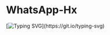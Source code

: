 # WhatsApp-Hx
[![Typing SVG](https://readme-typing-svg.demolab.com/?lines=𝚆𝚑𝚊𝚝𝚜𝙰𝚙𝚙+𝙷𝚊𝚌𝚔𝚒𝚗𝚐+𝚃𝚘𝚘𝚕+𝙱𝚢;𝙼𝚉𝙽+𝚂𝚃𝚄𝙳𝙸𝙾𝚂+𝙾𝙵𝙲;𝙶𝚒𝚟𝚎+𝚊+𝚘𝚗𝚎+𝚜𝚝𝚊𝚛.)](https://git.io/typing-svg)
